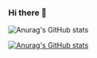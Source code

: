 ### Hi there 👋
![Anurag's GitHub stats](https://github-readme-stats.vercel.app/api?username=zacharylimjx&count_private=true)

[![Anurag's GitHub stats](https://github-readme-stats.vercel.app/api?username=zacharylimjx)](https://github.com/anuraghazra/github-readme-stats)

<!--
**zacharylimjx/zacharylimjx** is a ✨ _special_ ✨ repository because its `README.md` (this file) appears on your GitHub profile.

Here are some ideas to get you started:

- 🔭 I’m currently working on ...
- 🌱 I’m currently learning ...
- 👯 I’m looking to collaborate on ...
- 🤔 I’m looking for help with ...
- 💬 Ask me about ...
- 📫 How to reach me: ...
- 😄 Pronouns: ...
- ⚡ Fun fact: ...
-->
